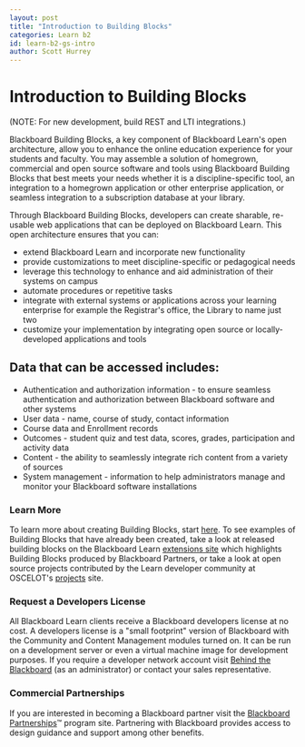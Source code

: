 ```yaml
---
layout: post
title: "Introduction to Building Blocks" 
categories: Learn b2
id: learn-b2-gs-intro
author: Scott Hurrey
---
```


# Introduction to Building Blocks
(NOTE: For new development, build REST and LTI integrations.)

Blackboard Building Blocks, a key component of Blackboard Learn's open
architecture, allow you to enhance the online education experience for your
students and faculty. You may assemble a solution of homegrown, commercial and
open source software and tools using Blackboard Building Blocks that best
meets your needs whether it is a discipline-specific tool, an integration to a
homegrown application or other enterprise application, or seamless integration
to a subscription database at your library.

Through Blackboard Building Blocks, developers can create sharable, re-usable
web applications that can be deployed on Blackboard Learn. This open
architecture ensures that you can:

  * extend Blackboard Learn and incorporate new functionality
  * provide customizations to meet discipline-specific or pedagogical needs
  * leverage this technology to enhance and aid administration of their systems on campus
  * automate procedures or repetitive tasks
  * integrate with external systems or applications across your learning enterprise for example the Registrar's office, the Library to name just two
  * customize your implementation by integrating open source or locally-developed applications and tools

## Data that can be accessed includes:

  * Authentication and authorization information - to ensure seamless authentication and authorization between Blackboard software and other systems
  * User data - name, course of study, contact information
  * Course data and Enrollment records
  * Outcomes - student quiz and test data, scores, grades, participation and activity data
  * Content - the ability to seamlessly integrate rich content from a variety of sources
  * System management - information to help administrators manage and monitor your Blackboard software installations

### Learn More

To learn more about creating Building Blocks, start
[here](getting-started). To see examples of Building Blocks that have already been created,
take a look at released building blocks on the Blackboard Learn [extensions
site](https://www.blackboardextensions.com/) which highlights
Building Blocks produced by Blackboard Partners, or take a look at open source
projects contributed by the Learn developer community at OSCELOT's
[projects](https://github.com/oscelot) site.

### Request a Developers License

All Blackboard Learn clients receive a Blackboard developers license at no
cost. A developers license is a "small footprint" version of Blackboard with
the Community and Content Management modules turned on. It can be run on a
development server or even a virtual machine image for development purposes.
If you require a developer network account visit [Behind the
Blackboard](https://blackboard.secure.force.com/) (as an
administrator) or contact your sales representative.

### Commercial Partnerships

If you are interested in becoming a Blackboard partner visit the [Blackboard
Partnerships](https://www.blackboard.com/partnership/index.aspx)™
program site. Partnering with Blackboard provides access to design guidance
and support among other benefits.

